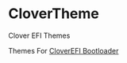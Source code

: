 CloverTheme
===========

Clover EFI Themes

Themes For [CloverEFI Bootloader](http://sourceforge.net/projects/cloverefiboot/) 

